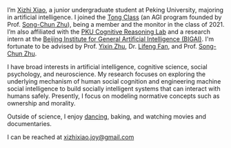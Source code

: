 I’m [Xizhi Xiao](https://ladysausage.github.io), a junior undergraduate student at Peking University, majoring in artificial intelligence. I joined the [Tong Class](https://tongclass.ac.cn) (an AGI program founded by Prof. [Song-Chun Zhu](https://zhusongchun.net)), being a member and the monitor in the class of 2021. I’m also affiliated with the [PKU Cognitive Reasoning Lab](https://pku.ai) and a research intern at the [Beijing Institute for General Artificial Intelligence (BIGAI)](https://eng.bigai.ai/about/). I'm fortunate to be advised by Prof. [Yixin Zhu](https://yzhu.io), Dr. [Lifeng Fan](https://lifengfan.github.io), and Prof. [Song-Chun Zhu](https://zhusongchun.net).

I have broad interests in artificial intelligence, cognitive science, social psychology, and neuroscience. My research focuses on exploring the underlying mechanism of human social cognition and engineering machine social intelligence to build socially intelligent systems that can interact with humans safely. Presently, I focus on modeling normative concepts such as ownership and morality.

Outside of science, I enjoy [dancing](https://mp.weixin.qq.com/s/2vlgt2lz7W9rPTvzDDsD0A), baking, and watching movies and documentaries.

I can be reached at xizhixiao.joy@gmail.com
